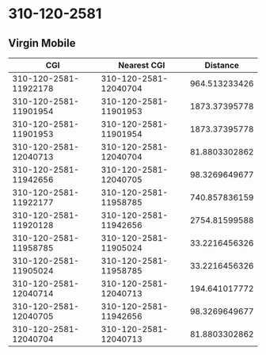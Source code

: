 # 310-120-2581
## Virgin Mobile


| CGI | Nearest CGI | Distance |
|-----|-------------|----------|
| 310-120-2581-11922178 | 310-120-2581-12040704 | 964.513233426 |
| 310-120-2581-11901954 | 310-120-2581-11901953 | 1873.37395778 |
| 310-120-2581-11901953 | 310-120-2581-11901954 | 1873.37395778 |
| 310-120-2581-12040713 | 310-120-2581-12040704 | 81.8803302862 |
| 310-120-2581-11942656 | 310-120-2581-12040705 | 98.3269649677 |
| 310-120-2581-11922177 | 310-120-2581-11958785 | 740.857836159 |
| 310-120-2581-11920128 | 310-120-2581-11942656 | 2754.81599588 |
| 310-120-2581-11958785 | 310-120-2581-11905024 | 33.2216456326 |
| 310-120-2581-11905024 | 310-120-2581-11958785 | 33.2216456326 |
| 310-120-2581-12040714 | 310-120-2581-12040713 | 194.641017772 |
| 310-120-2581-12040705 | 310-120-2581-11942656 | 98.3269649677 |
| 310-120-2581-12040704 | 310-120-2581-12040713 | 81.8803302862 |
